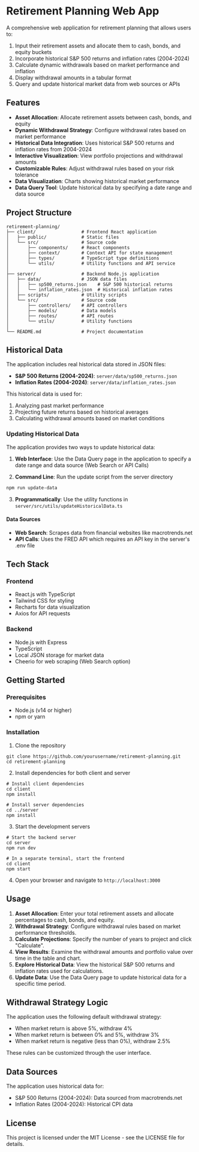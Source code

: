 # Retirement Planning Web App

A comprehensive web application for retirement planning that allows users to:

1. Input their retirement assets and allocate them to cash, bonds, and equity buckets
2. Incorporate historical S&P 500 returns and inflation rates (2004-2024)
3. Calculate dynamic withdrawals based on market performance and inflation
4. Display withdrawal amounts in a tabular format
5. Query and update historical market data from web sources or APIs

## Features

- **Asset Allocation**: Allocate retirement assets between cash, bonds, and equity
- **Dynamic Withdrawal Strategy**: Configure withdrawal rates based on market performance
- **Historical Data Integration**: Uses historical S&P 500 returns and inflation rates from 2004-2024
- **Interactive Visualization**: View portfolio projections and withdrawal amounts
- **Customizable Rules**: Adjust withdrawal rules based on your risk tolerance
- **Data Visualization**: Charts showing historical market performance
- **Data Query Tool**: Update historical data by specifying a date range and data source

## Project Structure

```
retirement-planning/
├── client/                 # Frontend React application
│   ├── public/             # Static files
│   └── src/                # Source code
│       ├── components/     # React components
│       ├── context/        # Context API for state management
│       ├── types/          # TypeScript type definitions
│       └── utils/          # Utility functions and API service
│
├── server/                 # Backend Node.js application
│   ├── data/               # JSON data files
│   │   ├── sp500_returns.json    # S&P 500 historical returns
│   │   └── inflation_rates.json  # Historical inflation rates
│   ├── scripts/            # Utility scripts
│   └── src/                # Source code
│       ├── controllers/    # API controllers
│       ├── models/         # Data models
│       ├── routes/         # API routes
│       └── utils/          # Utility functions
│
└── README.md               # Project documentation
```

## Historical Data

The application includes real historical data stored in JSON files:
- **S&P 500 Returns (2004-2024)**: `server/data/sp500_returns.json`
- **Inflation Rates (2004-2024)**: `server/data/inflation_rates.json`

This historical data is used for:
1. Analyzing past market performance
2. Projecting future returns based on historical averages
3. Calculating withdrawal amounts based on market conditions

### Updating Historical Data

The application provides two ways to update historical data:

1. **Web Interface**: Use the Data Query page in the application to specify a date range and data source (Web Search or API Calls)

2. **Command Line**: Run the update script from the server directory
```bash
npm run update-data
```

3. **Programmatically**: Use the utility functions in `server/src/utils/updateHistoricalData.ts`

#### Data Sources

- **Web Search**: Scrapes data from financial websites like macrotrends.net
- **API Calls**: Uses the FRED API which requires an API key in the server's .env file

## Tech Stack

### Frontend
- React.js with TypeScript
- Tailwind CSS for styling
- Recharts for data visualization
- Axios for API requests

### Backend
- Node.js with Express
- TypeScript
- Local JSON storage for market data
- Cheerio for web scraping (Web Search option)

## Getting Started

### Prerequisites
- Node.js (v14 or higher)
- npm or yarn

### Installation

1. Clone the repository
```
git clone https://github.com/yourusername/retirement-planning.git
cd retirement-planning
```

2. Install dependencies for both client and server
```
# Install client dependencies
cd client
npm install

# Install server dependencies
cd ../server
npm install
```

3. Start the development servers
```
# Start the backend server
cd server
npm run dev

# In a separate terminal, start the frontend
cd client
npm start
```

4. Open your browser and navigate to `http://localhost:3000`

## Usage

1. **Asset Allocation**: Enter your total retirement assets and allocate percentages to cash, bonds, and equity.
2. **Withdrawal Strategy**: Configure withdrawal rules based on market performance thresholds.
3. **Calculate Projections**: Specify the number of years to project and click "Calculate".
4. **View Results**: Examine the withdrawal amounts and portfolio value over time in the table and chart.
5. **Explore Historical Data**: View the historical S&P 500 returns and inflation rates used for calculations.
6. **Update Data**: Use the Data Query page to update historical data for a specific time period.

## Withdrawal Strategy Logic

The application uses the following default withdrawal strategy:
- When market return is above 5%, withdraw 4%
- When market return is between 0% and 5%, withdraw 3%
- When market return is negative (less than 0%), withdraw 2.5%

These rules can be customized through the user interface.

## Data Sources

The application uses historical data for:
- S&P 500 Returns (2004-2024): Data sourced from macrotrends.net
- Inflation Rates (2004-2024): Historical CPI data


## License

This project is licensed under the MIT License - see the LICENSE file for details. 